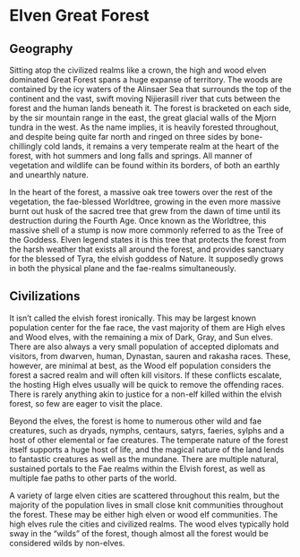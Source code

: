 # Elven Great Forest

## Geography

Sitting atop the civilized realms like a crown, the high and wood elven dominated Great Forest spans a huge expanse of territory. The woods are contained by the icy waters of the Alinsaer Sea that surrounds the top of the continent and the vast, swift moving Nijierasill river that cuts between
the forest and the human lands beneath it. The forest is bracketed on each side, by the sir mountain range in the east, the great glacial walls of the Mjorn tundra in the west. As the name implies, it is heavily forested throughout, and despite being quite far north and ringed on three sides by bone-chillingly cold lands, it remains a very temperate realm at the heart of the forest, with hot summers and long falls and springs. All manner of
vegetation and wildlife can be found within its borders, of both an earthly and unearthly nature.

In the heart of the forest, a massive oak tree towers over the rest of the vegetation, the fae-blessed Worldtree, growing in the even more massive burnt out husk of the sacred tree that grew from the dawn of time until its destruction during the Fourth Age. Once known as the Worldtree, this massive shell of a stump is now more commonly referred to as the Tree of the Goddess. Elven legend states it is this tree that protects the forest from the harsh weather that exists all around the forest, and provides sanctuary for the blessed of Tyra, the elvish goddess of Nature. It supposedly grows in both the physical plane and the fae-realms simultaneously.

## Civilizations

It isn’t called the elvish forest ironically. This may be largest known population center for the fae race, the vast majority of them are High elves and Wood elves, with the remaining a mix of Dark, Gray, and Sun elves. There are also always a very small population of accepted diplomats and visitors, from dwarven, human, Dynastan, sauren and rakasha races. These, however, are minimal at best, as the Wood elf population considers the forest a sacred realm and will often kill visitors. If these conflicts escalate, the hosting High elves usually will be quick to remove the offending races. There is rarely anything akin to justice for a non-elf killed within the elvish forest, so few are eager to visit the place. 

Beyond the elves, the forest is home to numerous other wild and fae creatures, such as dryads, nymphs, centaurs, satyrs, faeries, sylphs and a host of other elemental or fae creatures. The temperate nature of the forest itself supports a huge host of life, and the magical nature of the land lends to fantastic creatures as well as the mundane. There are multiple natural, sustained portals to the Fae realms within the Elvish forest, as well as multiple fae paths to other parts of the world.

A variety of large elven cities are scattered throughout this realm, but the majority of the population lives in small close knit communities throughout the forest. These may be either high elven or wood elf communities. The high elves rule the cities and civilized realms. The wood elves typically hold sway in the “wilds” of the forest, though almost all the forest would be considered wilds by non-elves.
